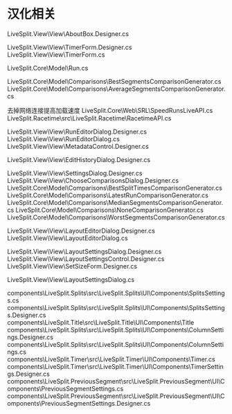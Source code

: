 # 汉化相关

LiveSplit.View\View\AboutBox.Designer.cs

LiveSplit.View\View\TimerForm.Designer.cs
LiveSplit.View\View\TimerForm.cs

LiveSplit.Core\Model\Run.cs

LiveSplit.Core\Model\Comparisons\BestSegmentsComparisonGenerator.cs
LiveSplit.Core\Model\Comparisons\AverageSegmentsComparisonGenerator.cs

去掉网络连接提高加载速度
LiveSplit.Core\Web\SRL\SpeedRunsLiveAPI.cs
LiveSplit.Racetime\src\LiveSplit.Racetime\RacetimeAPI.cs

LiveSplit.View\View\RunEditorDialog.Designer.cs
LiveSplit.View\View\RunEditorDialog.cs
LiveSplit.View\View\MetadataControl.Designer.cs

LiveSplit.View\View\EditHistoryDialog.Designer.cs

LiveSplit.View\View\SettingsDialog.Designer.cs
LiveSplit.View\View\ChooseComparisonsDialog.Designer.cs
LiveSplit.Core\Model\Comparisons\BestSplitTimesComparisonGenerator.cs
LiveSplit.Core\Model\Comparisons\LatestRunComparisonGenerator.cs
LiveSplit.Core\Model\Comparisons\MedianSegmentsComparisonGenerator.cs
LiveSplit.Core\Model\Comparisons\NoneComparisonGenerator.cs
LiveSplit.Core\Model\Comparisons\WorstSegmentsComparisonGenerator.cs

LiveSplit.View\View\LayoutEditorDialog.Designer.cs
LiveSplit.View\View\LayoutEditorDialog.cs

LiveSplit.View\View\LayoutSettingsDialog.Designer.cs
LiveSplit.View\View\LayoutSettingsControl.Designer.cs
LiveSplit.View\View\SetSizeForm.Designer.cs

LiveSplit.View\View\LayoutSettingsDialog.cs

components\LiveSplit.Splits\src\LiveSplit.Splits\UI\Components\SplitsSettings.cs
components\LiveSplit.Splits\src\LiveSplit.Splits\UI\Components\SplitsSettings.Designer.cs
components\LiveSplit.Title\src\LiveSplit.Title\UI\Components\Title
components\LiveSplit.Splits\src\LiveSplit.Splits\UI\Components\ColumnSettings.Designer.cs
components\LiveSplit.Splits\src\LiveSplit.Splits\UI\Components\ColumnSettings.cs
components\LiveSplit.Timer\src\LiveSplit.Timer\UI\Components\Timer.cs
components\LiveSplit.Timer\src\LiveSplit.Timer\UI\Components\TimerSettings.Designer.cs
components\LiveSplit.PreviousSegment\src\LiveSplit.PreviousSegment\UI\Components\PreviousSegmentSettings.cs
components\LiveSplit.PreviousSegment\src\LiveSplit.PreviousSegment\UI\Components\PreviousSegmentSettings.Designer.cs